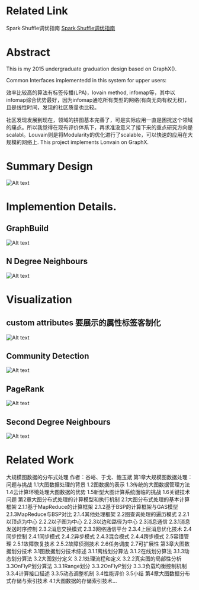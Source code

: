 #  Related Link

Spark·Shuffle调优指南
[Spark·Shuffle调优指南](http://note.youdao.com/noteshare?id=59701d10a35ac27548a883c5b64c5820&sub=wcp1515727395139560)

# Abstract

This is my 2015 undergraduate graduation design based on GraphX().

Common Interfaces implementedd in this system for upper users:


效率比较高的算法有标签传播(LPA)，lovain method, infomap等，其中以infomap综合优势最好，因为infomap通吃所有类型的网络(有向无向有权无权)，且是线性时间，发现的社区质量也比较。


社区发现发展到现在，领域的拼图基本完善了，可是实际应用一直是困扰这个领域的痛点。所以我觉得在现有评价体系下，再求准没意义了接下来的重点研究方向是scalabl。Louvain则是将Modularity的优化进行了scalable，可以快速的应用在大规模的网络上. This project implements Lonvain on GraphX.

# Summary Design
![Alt text](https://github.com/cld378632668/A-community-detect-System-based-on-GraphX/raw/master/design/System_Architecture.png)


# Implemention Details.

## GraphBuild
![Alt text](https://github.com/cld378632668/A-community-detect-System-based-on-GraphX/raw/master/design/GraphBuild_flow_chart.png)
## N Degree Neighbours
![Alt text](https://github.com/cld378632668/A-community-detect-System-based-on-GraphX/raw/master/design/flow_chart_of_find_n-layer_neighbors_algorithm.png)



# Visualization

## custom attributes  要展示的属性标签客制化
![Alt text](https://github.com/cld378632668/A-community-detect-System-based-on-GraphX/raw/master/visualization/带有人物姓名和关系的图构建可视化结果.png)


## Community Detection
![Alt text](https://github.com/cld378632668/A-community-detect-System-based-on-GraphX/raw/master/visualization/顶点分组可视化结果.png)

## PageRank
![Alt text](https://github.com/cld378632668/A-community-detect-System-based-on-GraphX/raw/master/visualization/顶点重要程度可视化结果.png)


## Second Degree Neighbours
![Alt text](https://github.com/cld378632668/A-community-detect-System-based-on-GraphX/raw/master/visualization/节点邻居计算可视化结果.png)

# Related Work
大规模图数据的分布式处理 作者：谷峪、于戈、鲍玉斌
第1章大规模图数据处理： 问题与挑战
1.1大图数据处理的背景
1.2图数据的表示
1.3传统的大图数据管理方法
1.4云计算环境处理大图数据的优势
1.5新型大图计算系统面临的挑战
1.6关键技术问题
第2章大图分布式处理的计算模型和执行机制
2.1大图分布式处理的基本计算框架
2.1.1基于MapReduce的计算框架
2.1.2基于BSP的计算框架与GAS模型
2.1.3MapReduce与BSP对比
2.1.4其他处理框架
2.2图查询处理的遍历模式
2.2.1以顶点为中心
2.2.2以子图为中心
2.2.3以边和路径为中心
2.3消息通信
2.3.1消息发送时序控制
2.3.2消息交换模式
2.3.3网络通信平台
2.3.4上层消息优化技术
2.4同步控制
2.4.1同步模式
2.4.2异步模式
2.4.3混合模式
2.4.4跨步模式
2.5容错管理
2.5.1故障恢复技术
2.5.2故障侦测技术
2.6任务调度
2.7可扩展性
第3章大图数据划分技术
3.1图数据划分技术综述
3.1.1离线划分算法
3.1.2在线划分算法
3.1.3动态划分算法
3.2大图划分定义
3.2.1处理流程和定义
3.2.2真实图的局部性分析
3.3OnFlyP划分算法
3.3.1Range划分
3.3.2OnFlyP划分
3.3.3负载均衡控制机制
3.3.4计算接口描述
3.3.5动态调整机制
3.4性能评价
3.5小结
第4章大图数据分布式存储与索引技术
4.1大图数据的存储索引技术...


